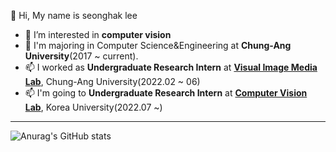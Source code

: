  👋 Hi, My name is seonghak lee
- 👀 I’m interested in **computer vision**
- 💞️ I'm majoring in Computer Science&Engineering at **Chung-Ang University**(2017 ~ current).
- 📫  I worked as **Undergraduate Research Intern** at **[Visual Image Media Lab](https://vim-lab-cau.github.io/VIM/)**, Chung-Ang University(2022.02 ~ 06)
- 📫  I'm going to **Undergraduate Research Intern** at **[Computer Vision Lab](https://kuaicv.com)**, Korea University(2022.07 ~)

___
![Anurag's GitHub stats](https://github-readme-stats.vercel.app/api?username=Lseonghak&theme=vue&show_icons=true)                 

